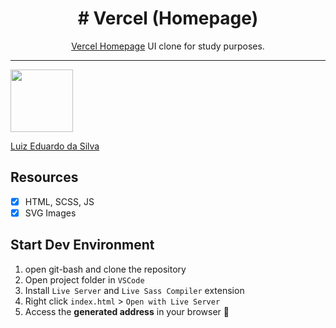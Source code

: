<h1 align="center">
# Vercel (Homepage)
</h1>

           
<p align="center"><a href="https://vercel.com">Vercel Homepage</a> UI clone for study purposes.</p>

<hr>

[<img src="https://avatars.githubusercontent.com/u/71404614?s=400&u=ead15af3b57746b10975dcac0cbda0e8c5bcb924&v=4" width="100px;"/>](https://github.com/onlyLuiz)

[Luiz Eduardo da Silva](https://github.com/onlyLuiz)

## Resources

- [x] HTML, SCSS, JS
- [x] SVG Images

## Start Dev Environment
1. open git-bash and clone the repository
2.  Open project folder in `VSCode`
3.  Install `Live Server` and `Live Sass Compiler` extension
4.  Right click `index.html` > `Open with Live Server`
5.  Access the **generated address** in your browser 🚀
